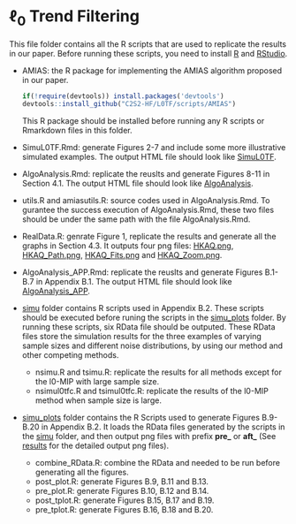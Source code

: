 # $\ell_0$ Trend Filtering

This file folder contains all the R scripts that are used to replicate the results in our paper. Before running these scripts, you need to install [R](https://cran.rstudio.com/) and [RStudio](https://posit.co/downloads/). 

<!--
* AMIAS_1.0.3.tar.gz: the R package for implementing the AMIAS algorithm proposed in our paper. After downloading it, you need to run the following code in R or RStudio to install it.

      install.packages("Your_download_path/AMIAS_1.0.3.tar.gz", repos = NULL)
-->
* AMIAS: the R package for implementing the AMIAS algorithm proposed in our paper. 
   ```r
   if(!require(devtools)) install.packages('devtools')
   devtools::install_github("C2S2-HF/L0TF/scripts/AMIAS")
   ```
  This R package should be installed before running any R scripts or Rmarkdown files in this folder.

* SimuL0TF.Rmd: generate Figures 2-7 and include some more illustrative simulated examples. The output HTML file should look like [SimuL0TF](../results/SimuL0TF.pdf).
* AlgoAnalysis.Rmd: replicate the reuslts and generate Figures 8-11 in Section 4.1. The output HTML file should look like [AlgoAnalysis](../results/AlgoAnalysis.pdf).
* utils.R and amiasutils.R: source codes used in AlgoAnalysis.Rmd. To gurantee the success execution of AlgoAnalysis.Rmd, these two files should be under the same path with the file AlgoAnalysis.Rmd.
* RealData.R: genrate Figure 1, replicate the results and generate all the graphs in Section 4.3. It outputs four png files: [HKAQ.png](../results/HKAQ.png), [HKAQ_Path.png](../results/HKAQ_Path.png), [HKAQ_Fits.png](../results/HKAQ_Fits.png) and [HKAQ_Zoom.png](../results/HKAQ_Zoom.png).
* AlgoAnalysis_APP.Rmd: replicate the reuslts and generate Figures B.1-B.7 in Appendix B.1. The output HTML file should look like [AlgoAnalysis_APP](../results/AlgoAnalysis_APP.pdf).

* [simu](simu) folder contains R scripts used in Appendix B.2. These scripts should be executed before runing the scripts in the [simu_plots](simu_plots) folder. By running these scripts, six RData file should be outputed. These RData files store the simulation results for the three examples of varying sample sizes and different noise distributions, by using our method and other competing methods. 
    * nsimu.R and tsimu.R: replicate the results for all methods except for the l0-MIP with large sample size.
    * nsimul0tfc.R and tsimul0tfc.R: replicate the results of the l0-MIP method when sample size is large.
    
* [simu_plots](simu_plots) folder contains the R Scripts used to generate Figures B.9-B.20 in Appendix B.2. It loads the RData files generated by the scripts in the [simu](simu) folder, and then output png files with prefix **pre_** or **aft_** (See [results](../results/) for the detailed output png files).
    * combine_RData.R: combine the RData and needed to be run before generating all the figures.
    * post_plot.R: generate Figures B.9, B.11 and B.13. 
    * pre_plot.R: generate Figures B.10, B.12 and B.14.
    * post_tplot.R: generate Figures B.15, B.17 and B.19. 
    * pre_tplot.R: generate Figures B.16, B.18 and B.20. 

